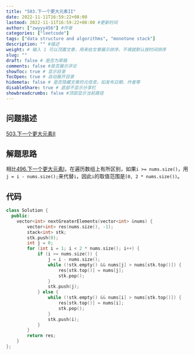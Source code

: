 ```yaml
---
title: "503.下一个更大元素II"
date: 2022-11-11T16:59:22+08:00
lastmod: 2022-11-11T16:59:22+08:00 #更新时间
author: ["zwyyy456"] #作者
categories: ["leetcode"]
tags: ["data structure and algorithms", "monotone stack"]
description: "" #描述
weight: # 输入 1 可以顶置文章，用来给文章展示排序，不填就默认按时间排序
slug: ""
draft: false # 是否为草稿
comments: false #是否展示评论
showToc: true # 显示目录
TocOpen: true # 自动展开目录
hidemeta: false # 是否隐藏文章的元信息，如发布日期、作者等
disableShare: true # 底部不显示分享栏
showbreadcrumbs: false #顶部显示当前路径
---
```

## 问题描述
[503.下一个更大元素II](https://leetcode.cn/problems/next-greater-element-ii/)

## 解题思路
相比[496.下一个更大元素I](https://zwyyy456.vercel.app/zh/posts/496.next-greater-element-i/)，在遍历数组上有所区别，如果`i >= nums.size()`，用`j = i - nums.size();`来代替`i`，因此`i`的取值范围是`[0, 2 * nums.size())`。

## 代码
```cpp
class Solution {
  public:
    vector<int> nextGreaterElements(vector<int> &nums) {
        vector<int> res(nums.size(), -1);
        stack<int> stk;
        stk.push(0);
        int j = 0;
        for (int i = 1; i < 2 * nums.size(); i++) {
            if (i >= nums.size()) {
                j = i - nums.size();
                while (!stk.empty() && nums[j] > nums[stk.top()]) {
                    res[stk.top()] = nums[j];
                    stk.pop();
                }
                stk.push(j);
            } else {
                while (!stk.empty() && nums[i] > nums[stk.top()]) {
                    res[stk.top()] = nums[i];
                    stk.pop();
                }
                stk.push(i);
            }
        }
        return res;
    }
};
```